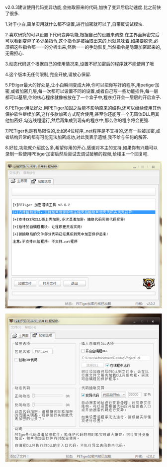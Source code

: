   v2.0.3建议使用代码变异功能,会抽取原来的代码,加快了变异后启动速度.比之前快了很多.

  1.对于小白,简单实用就什么都不设置,进行加密就可以了,自带反调试模块.
  
  2.喜欢研究的可以设置下代码变异功能,根据自己的设置来调整,在主界面解密完后可以看到变异了多少条指令,这个指令是被抽取出来的,也就意味着,如果要脱壳,必须把这些指令都一一的分析出来,然后一一的手动恢复,当然指令是隐藏加密起来的,无需担心.
  
  3.动态代码这个根据自己的使用情况来,设置不好加密后的程序就不能使用了哦
  
  4.这个版本无任何限制,完全开放,请放心保留.
  
  5.PEtiger最大的好处是,让小白瞬间变成大神,你可以把你写好的程序,用petiger加密,或者加密几层,每一次都可以设置不同的设置,或者自己写一些功能插件,每一层都可以基层,你的核心程序就像被放在了一个盒子中,程序打开会一层层的开启盒子.
  
  6.PETiger用法好处,用PETiger加固之后能不影响原来的结构,还可以继续使用其他保护软件继续加密,这样多款加密方式配合使用,甚至你还能写一个无窗体DLL用其他加密好,勾选线程运行,然后再集成到现有的程序中,那么你的程序将会更强.
  
  7.PETiger也是有局限性的,比如64位程序,.net程序是不支持的,还有一些被加密,或者结构异常的都有可能无法加密成功,对此我表示遗憾,我不给与任何的解答.
  
  8.好拉,功能就介绍这么多,希望你用的开心,感谢对本主的支持,如果你有兴趣可以录制一些使用PEtiger加密后然后尝试去调试破解的视频,给楼主一个回复吧.
  
![image](https://raw.githubusercontent.com/wr6412305/petiger/main/%E6%8F%92%E4%BB%B6DLL%E7%A4%BA%E4%BE%8B/2.png)

![image](https://raw.githubusercontent.com/wr6412305/petiger/main/%E6%8F%92%E4%BB%B6DLL%E7%A4%BA%E4%BE%8B/3.png)
